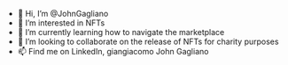 - 👋 Hi, I’m @JohnGagliano
- 👀 I’m interested in NFTs
- 🌱 I’m currently learning how to navigate the marketplace
- 💞️ I’m looking to collaborate on the release of NFTs for charity purposes
- 📫 Find me on LinkedIn, giangiacomo John Gagliano

<!---
JohnGagliano/JohnGagliano is a ✨ special ✨ repository because its `README.md` (this file) appears on your GitHub profile.
You can click the Preview link to take a look at your changes.
--->
